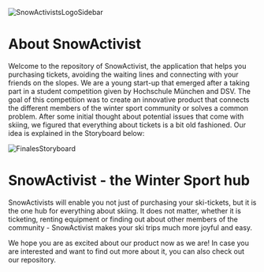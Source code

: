    ![SnowActivistsLogoSidebar](https://user-images.githubusercontent.com/72878620/102064995-485a6700-3df8-11eb-918f-7b73ea1a81d5.png)

# About SnowActivist
Welcome to the repository of SnowActivist, the application that helps you purchasing tickets, avoiding the waiting lines and connecting with your friends on the slopes. We are a young start-up that emerged after a taking part in a student competition given by Hochschule München and DSV. The goal of this competition was  to create an innovative product that connects the different members of the winter sport community or solves a common problem. After some initial thought about potential issues that come with skiing, we figured that everything about tickets is a bit old fashioned. Our idea is explained in the Storyboard below:

![FinalesStoryboard](https://user-images.githubusercontent.com/72878620/102063145-f0bafc00-3df5-11eb-8399-56427acc96d4.jpg)

# SnowActivist - the Winter Sport hub
SnowActivists will enable you not just of purchasing your ski-tickets, but it is the one hub for everything about skiing. It does not matter, whether it is ticketing, renting equipment or finding out about other members of the community - SnowActivist makes your ski trips much more joyful and easy.



We hope you are as excited about our product now as we are! In case you are interested and want to find out more about it, you can also check out our repository.
